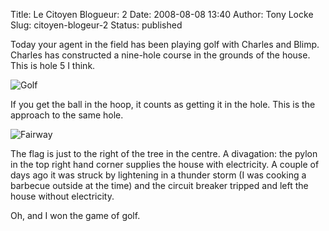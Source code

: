 Title: Le Citoyen Blogueur: 2
Date: 2008-08-08 13:40
Author: Tony Locke
Slug: citoyen-blogeur-2
Status: published

Today your agent in the field has been playing golf with Charles and Blimp. Charles has constructed a nine-hole course in the grounds of the house. This is hole 5 I think.  
  
![Golf]({static}/images/2008/IMG_3787.jpg)  
  
If you get the ball in the hoop, it counts as getting it in the hole. This is the approach to the same hole.  
  
![Fairway]({static}/images/2008/IMG_3788.jpg)  
  
The flag is just to the right of the tree in the centre. A divagation: the pylon in the top right hand corner supplies the house with electricity. A couple of days ago it was struck by lightening in a thunder storm (I was cooking a barbecue outside at the time) and the circuit breaker tripped and left the house without electricity.  
  
Oh, and I won the game of golf.
